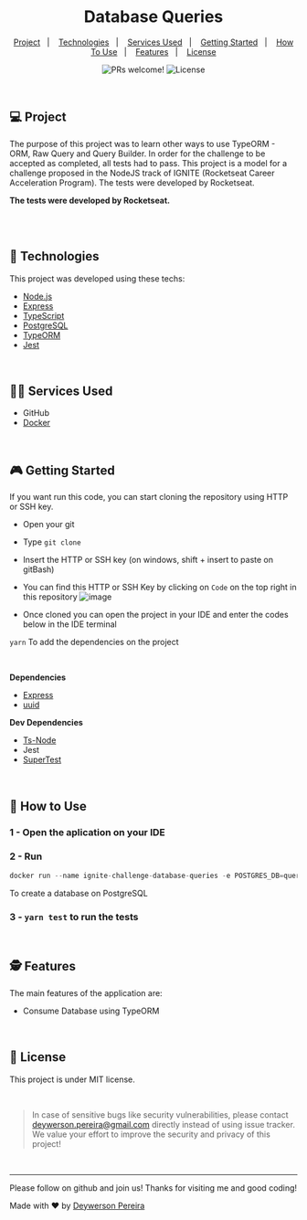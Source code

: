 <h1 align="center">
  Database Queries
</h1>

<p align="center">
  <a href="#-project">Project</a>&nbsp;&nbsp;&nbsp;|&nbsp;&nbsp;&nbsp;
  <a href="#-technologies">Technologies</a>&nbsp;&nbsp;&nbsp;|&nbsp;&nbsp;&nbsp;
  <a href="#-services-used">Services Used</a>&nbsp;&nbsp;&nbsp;|&nbsp;&nbsp;&nbsp;
  <a href="#-getting-started">Getting Started</a>&nbsp;&nbsp;&nbsp;|&nbsp;&nbsp;&nbsp;
  <a href="#-how-to-use">How To Use</a>&nbsp;&nbsp;&nbsp;|&nbsp;&nbsp;&nbsp;
  <a href="#-features">Features</a>&nbsp;&nbsp;&nbsp;|&nbsp;&nbsp;&nbsp;
  <a href="#memo-license">License</a>
</p>

<p align="center">
 <img src="https://img.shields.io/static/v1?label=PRs&message=welcome&color=49AA26&labelColor=000000" alt="PRs welcome!" />

  <img alt="License" src="https://img.shields.io/static/v1?label=license&message=MIT&color=49AA26&labelColor=000000">
</p>

<br>

## 💻 Project

The purpose of this project was to learn other ways to use TypeORM - ORM, Raw Query and Query Builder. In order for the challenge to be accepted as completed, all tests had to pass. This project is a model for a challenge proposed in the NodeJS track of IGNITE (Rocketseat Career Acceleration Program). The tests were developed by Rocketseat.

**The tests were developed by Rocketseat.**

<br><br>

## 🚀 Technologies

This project was developed using these techs:

- [Node.js](https://nodejs.org/en/)
- [Express](https://expressjs.com/pt-br/)
- [TypeScript](https://www.typescriptlang.org/)
- [PostgreSQL](https://www.postgresql.org/)
- [TypeORM](https://typeorm.io/#/)
- [Jest](https://jestjs.io/pt-BR/)

<br>

## 👨‍🔧 Services Used

- GitHub
- [Docker](https://www.docker.com/)

<br>

## 🎮 Getting Started

If you want run this code, you can start cloning the repository using HTTP or SSH key.

- Open your git
- Type `git clone`
- Insert the HTTP or SSH key (on windows, shift + insert to paste on gitBash)
- You can find this HTTP or SSH Key by clicking on `Code` on the top right in this repository
![image](https://user-images.githubusercontent.com/79553681/128079920-28c605f3-51a4-4072-8d42-7ef911cd7d64.png)


- Once cloned you can open the project in your IDE and enter the codes below in the IDE terminal

`yarn` To add the dependencies on the project

<br>

**Dependencies**
- [Express](https://expressjs.com/pt-br/)
- [uuid](https://www.npmjs.com/package/uuid)


**Dev Dependencies**
- [Ts-Node](https://www.npmjs.com/package/ts-node) 
- Jest
- [SuperTest](https://www.npmjs.com/package/supertest)

<br>

## 📌 How to Use

### 1 - Open the aplication on your IDE
### 2 - Run 
```jsx
docker run --name ignite-challenge-database-queries -e POSTGRES_DB=queries_challenge -e POSTGRES_PASSWORD=docker -p 5432:5432 -d postgres
```
To create a database on PostgreSQL
### 3 - `yarn test` to run the tests


<br>

## 🕵 Features

The main features of the application are:

- Consume Database using TypeORM

<br>

## :memo: License

This project is under MIT license.

<br>

 > In case of sensitive bugs like security vulnerabilities, please contact
 > <a href = "mailto:deywerson.pereira@gmail.com">deywerson.pereira@gmail.com</a> directly instead of using issue tracker. We value your effort
 > to improve the security and privacy of this project!
 <br>
 
---
  

      
Please follow on github and join us! Thanks for visiting me and good coding!

Made with ♥ by <a href="https://github.com/deywersonp">Deywerson Pereira</a>
